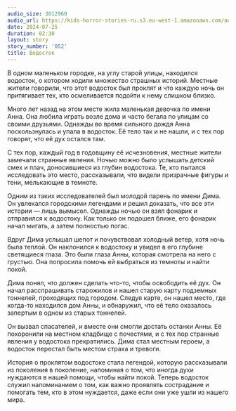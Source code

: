 ```yaml
---
audio_size: 3012960
audio_url: https://kids-horror-stories-ru.s3.eu-west-1.amazonaws.com/audio/052-gutter.mp3
date: 2024-07-25
duration: 02:30
layout: story
story_number: '052'
title: Водосток
---
```


В одном маленьком городке, на углу старой улицы, находился водосток, о котором ходили множество страшных историй. Местные жители говорили, что этот водосток был проклят и что каждую ночь он притягивает тех, кто осмеливается подойти к нему слишком близко.

Много лет назад на этом месте жила маленькая девочка по имени Анна. Она любила играть возле дома и часто бегала по улицам со своими друзьями. Однажды во время сильного дождя Анна поскользнулась и упала в водосток. Её тело так и не нашли, и с тех пор говорят, что её дух остался там.

С тех пор, каждый год в годовщину её исчезновения, местные жители замечали странные явления. Ночью можно было услышать детский смех и плач, доносившиеся из глубин водостока. Те, кто пытался исследовать это место, рассказывали, что видели призрачные фигуры и тени, мелькающие в темноте.

Одним из таких исследователей был молодой парень по имени Дима. Он увлекался городскими легендами и решил доказать, что все эти истории — лишь вымысел. Однажды ночью он взял фонарик и отправился к водостоку. Как только он подошел ближе, его фонарик начал мигать, а затем полностью погас.

Вдруг Дима услышал шепот и почувствовал холодный ветер, хотя ночь была теплой. Он наклонился к водостоку и увидел в его глубине светящиеся глаза. Это были глаза Анны, которая смотрела на него с грустью. Она попросила помочь ей выбраться из темноты и найти покой.

Дима понял, что должен сделать что-то, чтобы освободить её дух. Он начал расспрашивать старожилов и нашел старую карту подземных тоннелей, проходящих под городом. Следуя карте, он нашел место, где когда-то находился дом Анны, и обнаружил, что её тело оказалось запертым в одном из старых тоннелей.

Он вызвал спасателей, и вместе они смогли достать останки Анны. Её похоронили на местном кладбище с почестями, и с тех пор странные явления у водостока прекратились. Дима стал местным героем, а водосток перестал быть местом страха и тревоги.

История о проклятом водостоке стала легендой, которую рассказывали из поколения в поколение, напоминая о том, что иногда духи нуждаются в нашей помощи, чтобы найти покой. Теперь водосток служил напоминанием о том, как важно проявлять сострадание и помогать тем, кто в этом нуждается, даже если они уже ушли из нашего мира.